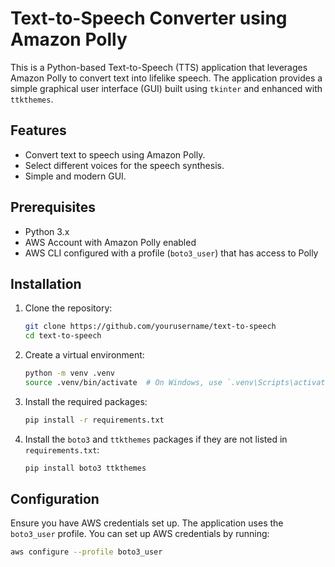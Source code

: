# Text-to-Speech Converter using Amazon Polly

This is a Python-based Text-to-Speech (TTS) application that leverages Amazon Polly to convert text into lifelike speech. The application provides a simple graphical user interface (GUI) built using `tkinter` and enhanced with `ttkthemes`.

## Features

- Convert text to speech using Amazon Polly.
- Select different voices for the speech synthesis.
- Simple and modern GUI.

## Prerequisites

- Python 3.x
- AWS Account with Amazon Polly enabled
- AWS CLI configured with a profile (`boto3_user`) that has access to Polly

## Installation

1. Clone the repository:
    ```sh
    git clone https://github.com/yourusername/text-to-speech
    cd text-to-speech
    ```

2. Create a virtual environment:
    ```sh
    python -m venv .venv
    source .venv/bin/activate  # On Windows, use `.venv\Scripts\activate`
    ```

3. Install the required packages:
    ```sh
    pip install -r requirements.txt
    ```

4. Install the `boto3` and `ttkthemes` packages if they are not listed in `requirements.txt`:
    ```sh
    pip install boto3 ttkthemes
    ```

## Configuration

Ensure you have AWS credentials set up. The application uses the `boto3_user` profile. You can set up AWS credentials by running:
```sh
aws configure --profile boto3_user
